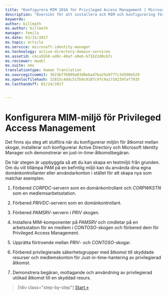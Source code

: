 ```yaml
---
title: "Konfigurera MIM 2016 för Privileged Access Management | Microsoft Docs"
description: "Översikt för att installera och MIM och konfigurering för Privileged Access Management."
keywords: 
author: billmath
ms.author: billmath
manager: femila
ms.date: 03/15/2017
ms.topic: article
ms.service: microsoft-identity-manager
ms.technology: active-directory-domain-services
ms.assetid: c4ca5b58-ad0c-48af-a9eb-b71b22d0c67c
ms.reviewer: mwahl
ms.suite: ems
translationtype: Human Translation
ms.sourcegitcommit: 3623bffb099a83d0eba47ba25e9777c3d590e529
ms.openlocfilehash: 32815c4ddc51fb9c9187c9fc9a1710239faf7935
ms.lasthandoff: 01/24/2017


---
```


# <a name="configure-the-mim-environment-for-privileged-access-management"></a>Konfigurera MIM-miljö för Privileged Access Management
Det finns sju steg att slutföra när du konfigurerar miljön för åtkomst mellan skogar, installerar och konfigurerar Active Directory och Microsoft Identity Manager och demonstrerar en just-in-time-åtkomstbegäran.

De här stegen är uppbyggda så att du kan skapa en testmiljö från grunden. Om du vill tillämpa PAM på en befintlig miljö kan du använda dina egna domänkontrollanter eller användarkonton i stället för att skapa nya som matchar exemplen.

1.  Förbered *CORPDC*-servern som en domänkontrollant och *CORPWKSTN* som en medlemsarbetsstation.

2.  Förbered *PRIVDC*-servern som en domänkontrollant.

3.  Förbered *PAMSRV*-servern i *PRIV* skogen.

4.  Installera MIM-komponenter på *PAMSRV* och cmdletar på en arbetsstation för en medlem i *CONTOSO*-skogen och förbered dem för Privileged Access Management.

5.  Upprätta förtroende mellan *PRIV*- och *CONTOSO*-skogar.

6.  Förbered privilegierade säkerhetsgrupper med åtkomst till skyddade resurser och medlemskonton för Just-in-time-hantering av privilegierad åtkomst.

7.  Demonstrera begäran, mottagande och användning av privilegierad utökad åtkomst till en skyddad resurs.

>[!div class="step-by-step"]
[Start »](step-1-prepare-corp-domain.md)

